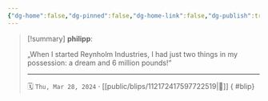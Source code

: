 ```yaml
---
{"dg-home":false,"dg-pinned":false,"dg-home-link":false,"dg-publish":true,"type":"blip","disabled rules":["yaml-title","yaml-title-alias","file-name-heading"],"title":"philipp on mastodon @ 2024-03-28","created-date":"2024-03-28T08:40:58","id":112172417597722510,"updated-date":"2025-05-02T08:50:44","dg-path":"blips/112172417597722519.md","permalink":"/blips/112172417597722519/","dgPassFrontmatter":true}
---
```


> [!summary] **philipp**:
>
> „When I started Reynholm Industries, I had just two things in my possession: a dream and 6 million pounds!“
> - - -
>
> 🗓️ `Thu, Mar 28, 2024` · [[public/blips/112172417597722519\|🔗]]
{ #blip}

